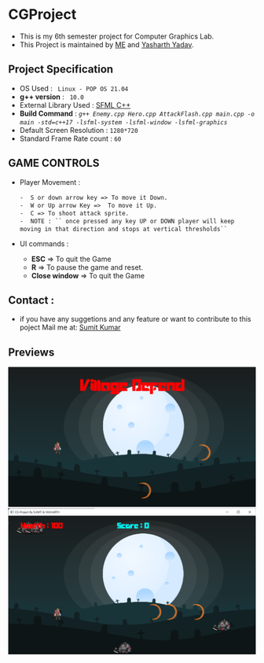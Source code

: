 # CGProject

- This is my 6th semester project for Computer Graphics Lab.
- This Project is maintained by [ME](https://github.com/Sumit-Kumar1) and [Yasharth Yadav](https://github.com/yasharth328).

## Project Specification

- OS Used : `` Linux - POP OS 21.04``
- __g++ version__ : `` 10.0``
- External Library Used : [SFML C++](https://www.sfml-dev.org/)
- **Build Command** : _``g++ Enemy.cpp Hero.cpp AttackFlash.cpp main.cpp -o main -std=c++17 -lsfml-system -lsfml-window -lsfml-graphics``_
- Default Screen Resolution : ``1280*720``
- Standard Frame Rate count : ``60``

## GAME CONTROLS

-  Player Movement : 
  
       -  S or down arrow key => To move it Down.
       -  W or Up arrow Key =>  To move it Up.
       -  C => To shoot attack sprite.
       -  NOTE : `` once pressed any key UP or DOWN player will keep moving in that direction and stops at vertical thresholds``
- UI commands :
    - __ESC__ => To quit the Game 
    - __R__ => To pause the game and reset.
    - __Close window__ => To quit the Game

## Contact :
- if you have any suggetions and any feature or want to contribute to this poject 
Mail me at: [Sumit Kumar](mailto:kumarsumitjat298@gmail.com)

## Previews
![Screenshot](vd1.png)
![Screenshot](vd2.png)